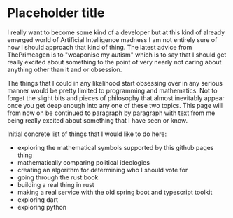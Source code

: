 # Placeholder title

I really want to become some kind of a developer but at this kind of already
emerged world of Artificial Intelligence madness I am not entirely sure of how
I should approach that kind of thing. The latest advice from ThePrimeagen is to
"weaponise my autism" which is to say that I should get really excited about
something to the point of very nearly not caring about anything other than
it and or obsession.

The things that I could in any likelihood start obsessing over in any serious
manner would be pretty limited to programming and mathematics. Not to forget
the slight bits and pieces of philosophy that almost inevitably appear once
you get deep enough into any one of these two topics. This page will from now
on be continued to paragraph by paragraph with text from me being really
excited about something that I have seen or know.

Initial concrete list of things that I would like to do here:

- exploring the mathematical symbols supported by this github pages thing
- mathematically comparing political ideologies
- creating an algorithm for determining who I should vote for
- going through the rust book
- building a real thing in rust
- making a real service with the old spring boot and typescript toolkit
- exploring dart
- exploring python
